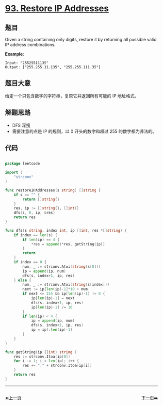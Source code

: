 # [93. Restore IP Addresses](https://leetcode.com/problems/restore-ip-addresses/)


## 题目

Given a string containing only digits, restore it by returning all possible valid IP address combinations.

**Example**:

    Input: "25525511135"
    Output: ["255.255.11.135", "255.255.111.35"]

## 题目大意

给定一个只包含数字的字符串，复原它并返回所有可能的 IP 地址格式。

## 解题思路

- DFS 深搜
- 需要注意的点是 IP 的规则，以 0 开头的数字和超过 255 的数字都为非法的。



## 代码

```go

package leetcode

import (
	"strconv"
)

func restoreIPAddresses(s string) []string {
	if s == "" {
		return []string{}
	}
	res, ip := []string{}, []int{}
	dfs(s, 0, ip, &res)
	return res
}

func dfs(s string, index int, ip []int, res *[]string) {
	if index == len(s) {
		if len(ip) == 4 {
			*res = append(*res, getString(ip))
		}
		return
	}
	if index == 0 {
		num, _ := strconv.Atoi(string(s[0]))
		ip = append(ip, num)
		dfs(s, index+1, ip, res)
	} else {
		num, _ := strconv.Atoi(string(s[index]))
		next := ip[len(ip)-1]*10 + num
		if next <= 255 && ip[len(ip)-1] != 0 {
			ip[len(ip)-1] = next
			dfs(s, index+1, ip, res)
			ip[len(ip)-1] /= 10
		}
		if len(ip) < 4 {
			ip = append(ip, num)
			dfs(s, index+1, ip, res)
			ip = ip[:len(ip)-1]
		}
	}
}

func getString(ip []int) string {
	res := strconv.Itoa(ip[0])
	for i := 1; i < len(ip); i++ {
		res += "." + strconv.Itoa(ip[i])
	}
	return res
}

```


----------------------------------------------
<div style="display: flex;justify-content: space-between;align-items: center;">
<p><a href="https://books.halfrost.com/leetcode/ChapterFour/0092.Reverse-Linked-List-II/">⬅️上一页</a></p>
<p><a href="https://books.halfrost.com/leetcode/ChapterFour/0094.Binary-Tree-Inorder-Traversal/">下一页➡️</a></p>
</div>
